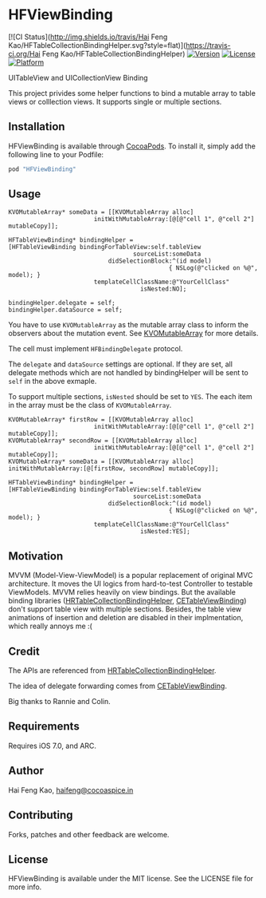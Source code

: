 # HFViewBinding

[![CI Status](http://img.shields.io/travis/Hai Feng Kao/HFTableCollectionBindingHelper.svg?style=flat)](https://travis-ci.org/Hai Feng Kao/HFTableCollectionBindingHelper)
[![Version](https://img.shields.io/cocoapods/v/HFTableCollectionBindingHelper.svg?style=flat)](http://cocoapods.org/pods/HFTableCollectionBindingHelper)
[![License](https://img.shields.io/cocoapods/l/HFTableCollectionBindingHelper.svg?style=flat)](http://cocoapods.org/pods/HFTableCollectionBindingHelper)
[![Platform](https://img.shields.io/cocoapods/p/HFTableCollectionBindingHelper.svg?style=flat)](http://cocoapods.org/pods/HFTableCollectionBindingHelper)


UITableView and UICollectionView Binding 

This project privides some helper functions to bind a mutable array to table views or colllection views. It supports single or multiple sections.

## Installation

HFViewBinding is available through [CocoaPods](http://cocoapods.org). To install
it, simply add the following line to your Podfile:

```ruby
pod "HFViewBinding"
```


## Usage
```objc
KVOMutableArray* someData = [[KVOMutableArray alloc] 
                        initWithMutableArray:[@[@"cell 1", @"cell 2"] mutableCopy]];

HFTableViewBinding* bindingHelper = 
[HFTableViewBinding bindingForTableView:self.tableView 
                                   sourceList:someData 
                            didSelectionBlock:^(id model) 
                                             { NSLog(@"clicked on %@", model); } 
                        templateCellClassName:@"YourCellClass"
                                     isNested:NO];

bindingHelper.delegate = self;
bindingHelper.dataSource = self;
```
You have to use `KVOMutableArray` as the mutable array class to inform the observers about the mutation event. See [KVOMutableArray](https://github.com/haifengkao/KVOMutableArray) for more details.

The cell must implement `HFBindingDelegate` protocol.

The `delegate` and `dataSource` settings are optional. If they are set, all delegate methods which are not handled by bindingHelper will be sent to `self` in the above exmaple.

To support multiple sections, `isNested` should be set to `YES`. The each item in the array must be the class of `KVOMutableArray`.

```objc
KVOMutableArray* firstRow = [[KVOMutableArray alloc] 
                        initWithMutableArray:[@[@"cell 1", @"cell 2"] mutableCopy]];
KVOMutableArray* secondRow = [[KVOMutableArray alloc] 
                        initWithMutableArray:[@[@"cell 1", @"cell 2"] mutableCopy]];
KVOMutableArray* someData = [[KVOMutableArray alloc] initWithMutableArray:[@[firstRow, secondRow] mutableCopy]];

HFTableViewBinding* bindingHelper = 
[HFTableViewBinding bindingForTableView:self.tableView 
                                   sourceList:someData 
                            didSelectionBlock:^(id model) 
                                             { NSLog(@"clicked on %@", model); } 
                        templateCellClassName:@"YourCellClass"
                                     isNested:YES];
```
## Motivation

MVVM (Model-View-ViewModel) is a popular replacement of original MVC architecture.
It moves the UI logics from hard-to-test Controller to testable ViewModels. MVVM relies heavily on view bindings. But the available binding libraries ([HRTableCollectionBindingHelper](https://github.com/Rannie/HRTableCollectionBindingHelper), [CETableViewBinding](https://github.com/ColinEberhardt/CETableViewBinding)) don't support table view with multiple sections. Besides, the table view animations of insertion and deletion are disabled in their implmentation, which really annoys me :(

## Credit
The APIs are referenced from [HRTableCollectionBindingHelper](https://github.com/Rannie/HRTableCollectionBindingHelper).

The idea of delegate forwarding comes from [CETableViewBinding](https://github.com/ColinEberhardt/CETableViewBinding).

Big thanks to Rannie and Colin.

## Requirements

Requires iOS 7.0, and ARC.

## Author

Hai Feng Kao, haifeng@cocoaspice.in

## Contributing

Forks, patches and other feedback are welcome.

## License

HFViewBinding is available under the MIT license. See the LICENSE file for more info.
